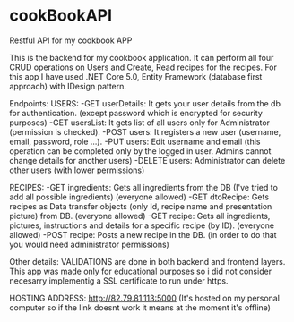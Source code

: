 # cookBookAPI
Restful API for my cookbook APP

This is the backend for my cookbook application. It can perform all four CRUD operations on Users and Create, Read recipes for the recipes.
For this app I have used .NET Core 5.0, Entity Framework (database first approach) with IDesign pattern.

Endpoints:
  USERS: 
    -GET userDetails: It gets your user details from the db for authentication. (except password which is encrypted for security purposes)
    -GET usersList: It gets list of all users only for Administrator (permission is checked).
    -POST users: It registers a new user (username, email, password, role ...).
    -PUT users: Edit username and email (this operation can be completed only by the logged in user. Admins cannot change details for another users)
    -DELETE users: Administrator can delete other users (with lower permissions)
    
  RECIPES:
    -GET ingredients: Gets all ingredients from the DB (I've tried to add all possible ingredients) (everyone allowed)
    -GET dtoRecipe: Gets recipes as Data transfer objects (only Id, recipe name and presentation picture) from DB. (everyone allowed)
    -GET recipe: Gets all ingredients, pictures, instructions and details for a specific recipe (by ID). (everyone allowed)
    -POST recipe: Posts a new recipe in the DB. (in order to do that you would need administrator permissions)
    
  Other details: VALIDATIONS are done in both backend and frontend layers. This app was made only for educational purposes so i did not consider necesarry
   implementig a SSL certificate to run under https.
  
  HOSTING ADDRESS: http://82.79.81.113:5000 (It's hosted on my personal computer so if the link doesnt work it means at the moment it's offline)
